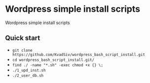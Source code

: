 # Wordpress simple install scripts
Wordpress simple install scripts

## Quick start

- `git clone https://github.com/KvadSiv/wordpress_bash_script_install.git`
- `cd wordpress_bash_script_install.git/`
- `find ./ -name "*.sh" -exec chmod +x {} \;`
- `./1_upd_inst.sh`
- `./2_user_db.sh`